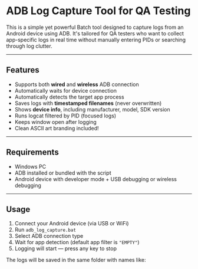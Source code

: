 # ADB Log Capture Tool for QA Testing

This is a simple yet powerful Batch tool designed to capture logs from an Android device using ADB. It's tailored for QA testers who want to collect app-specific logs in real time without manually entering PIDs or searching through log clutter.

---

## Features

- Supports both **wired** and **wireless** ADB connection
- Automatically waits for device connection
- Automatically detects the target app process
- Saves logs with **timestamped filenames** (never overwritten)
- Shows **device info**, including manufacturer, model, SDK version
- Runs logcat filtered by PID (focused logs)
- Keeps window open after logging
- Clean ASCII art branding included!

---

## Requirements

- Windows PC
- ADB installed or bundled with the script
- Android device with developer mode + USB debugging or wireless debugging

---

## Usage

1. Connect your Android device (via USB or WiFi)
2. Run `adb_log_capture.bat`
3. Select ADB connection type
4. Wait for app detection (default app filter is `"EMPTY"`)
5. Logging will start — press any key to stop

The logs will be saved in the same folder with names like:
